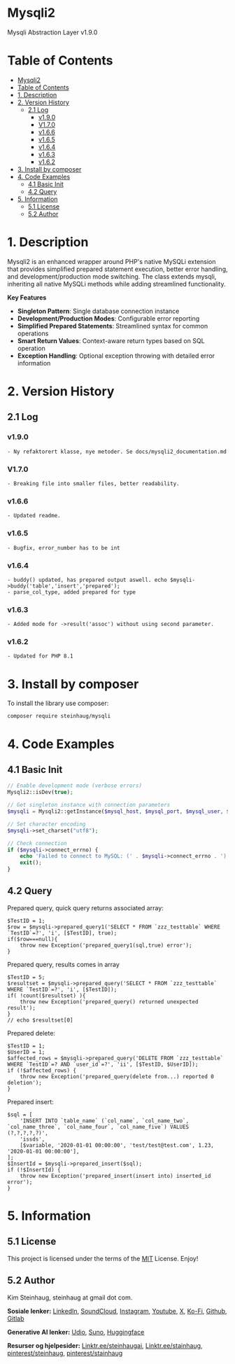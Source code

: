 # Mysqli2

Mysqli Abstraction Layer v1.9.0


<div class="show_none">

# Table of Contents

- [Mysqli2](#mysqli2)
- [Table of Contents](#table-of-contents)
- [1. Description](#1-description)
- [2. Version History](#2-version-history)
  - [2.1 Log](#21-log)
    - [v1.9.0](#v190)
    - [V1.7.0](#v170)
    - [v1.6.6](#v166)
    - [v1.6.5](#v165)
    - [v1.6.4](#v164)
    - [v1.6.3](#v163)
    - [v1.6.2](#v162)
- [3. Install by composer](#3-install-by-composer)
- [4. Code Examples](#4-code-examples)
  - [4.1 Basic Init](#41-basic-init)
  - [4.2 Query](#42-query)
- [5. Information](#5-information)
  - [5.1 License](#51-license)
  - [5.2 Author](#52-author)
</div>

# 1. Description

Mysqli2 is an enhanced wrapper around PHP's native MySQLi extension that provides simplified prepared statement execution, better error handling, and development/production mode switching. The class extends mysqli, inheriting all native MySQLi methods while adding streamlined functionality.

**Key Features**  

- **Singleton Pattern**: Single database connection instance
- **Development/Production Modes**: Configurable error reporting
- **Simplified Prepared Statements**: Streamlined syntax for common operations
- **Smart Return Values**: Context-aware return types based on SQL operation
- **Exception Handling**: Optional exception throwing with detailed error information

# 2. Version History

## 2.1 Log

### v1.9.0

    - Ny refaktorert klasse, nye metoder. Se docs/mysqli2_documentation.md

### V1.7.0

    - Breaking file into smaller files, better readability.

### v1.6.6

    - Updated readme.

### v1.6.5

    - Bugfix, error_number has to be int

### v1.6.4

    - buddy() updated, has prepared output aswell. echo $mysqli->buddy('table','insert','prepared');
    - parse_col_type, added prepared for type

### v1.6.3

    - Added mode for ->result('assoc') without using second parameter.

### v1.6.2

    - Updated for PHP 8.1  

# 3. Install by composer

To install the library use composer:

    composer require steinhaug/mysqli

# 4. Code Examples

## 4.1 Basic Init

```php
// Enable development mode (verbose errors)
Mysqli2::isDev(true);

// Get singleton instance with connection parameters
$mysqli = Mysqli2::getInstance($mysql_host, $mysql_port, $mysql_user, $mysql_password, $mysql_database);

// Set character encoding
$mysqli->set_charset("utf8");

// Check connection
if ($mysqli->connect_errno) {
    echo 'Failed to connect to MySQL: (' . $mysqli->connect_errno . ') ' . $mysqli->connect_error; 
    exit();
}
```

## 4.2 Query

Prepared query, quick query returns associated array:

    $TestID = 1;
    $row = $mysqli->prepared_query1('SELECT * FROM `zzz_testtable` WHERE `TestID`=?', 'i', [$TestID], true);
    if($row===null){
        throw new Exception('prepared_query1(sql,true) error');
    }

Prepared query, results comes in array

    $TestID = 5;
    $resultset = $mysqli->prepared_query('SELECT * FROM `zzz_testtable` WHERE `TestID`=?', 'i', [$TestID]);
    if( !count($resultset) ){
        throw new Exception('prepared_query() returned unexpected result');
    }
    // echo $resultset[0]

Prepared delete:

    $TestID = 1;
    $UserID = 1;
    $affected_rows = $mysqli->prepared_query('DELETE FROM `zzz_testtable` WHERE `TestID`=? AND `user_id`=?', 'ii', [$TestID, $UserID]);
    if (!$affected_rows) {
        throw new Exception('prepared_query(delete from...) reported 0 deletion');
    }

Prepared insert:

    $sql = [
        'INSERT INTO `table_name` (`col_name`, `col_name_two`, `col_name_three`, `col_name_four`, `col_name_five`) VALUES (?,?,?,?,?)',
        'issds',
        [$variable, '2020-01-01 00:00:00', 'test/test@test.com', 1.23, '2020-01-01 00:00:00'],
    ];
    $InsertId = $mysqli->prepared_insert($sql);
    if (!$InsertId) {
        throw new Exception('prepared_insert(insert into) inserted_id error');
    }

# 5. Information

## 5.1 License

This project is licensed under the terms of the  [MIT](http://www.opensource.org/licenses/mit-license.php) License. Enjoy!

## 5.2 Author

Kim Steinhaug, steinhaug at gmail dot com.

**Sosiale lenker:**
[LinkedIn](https://www.linkedin.com/in/steinhaug/), [SoundCloud](https://soundcloud.com/steinhaug), [Instagram](https://www.instagram.com/steinhaug), [Youtube](https://www.youtube.com/@kimsteinhaug), [X](https://x.com/steinhaug), [Ko-Fi](https://ko-fi.com/steinhaug), [Github](https://github.com/steinhaug), [Gitlab](https://gitlab.com/steinhaug)

**Generative AI lenker:**
[Udio](https://www.udio.com/creators/Steinhaug), [Suno](https://suno.com/@steinhaug), [Huggingface](https://huggingface.co/steinhaug)

**Resurser og hjelpesider:**
[Linktr.ee/steinhaugai](https://linktr.ee/steinhaugai), [Linktr.ee/stainhaug](https://linktr.ee/stainhaug), [pinterest/steinhaug](https://no.pinterest.com/steinhaug/), [pinterest/stainhaug](https://no.pinterest.com/stainhaug/)
